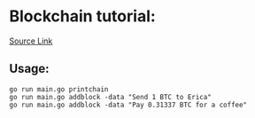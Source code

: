 Blockchain tutorial:
===================

[Source Link](https://jeiwan.cc/posts/building-blockchain-in-go-part-1/)

Usage:
-----
```
go run main.go printchain
go run main.go addblock -data "Send 1 BTC to Erica"
go run main.go addblock -data "Pay 0.31337 BTC for a coffee"
```